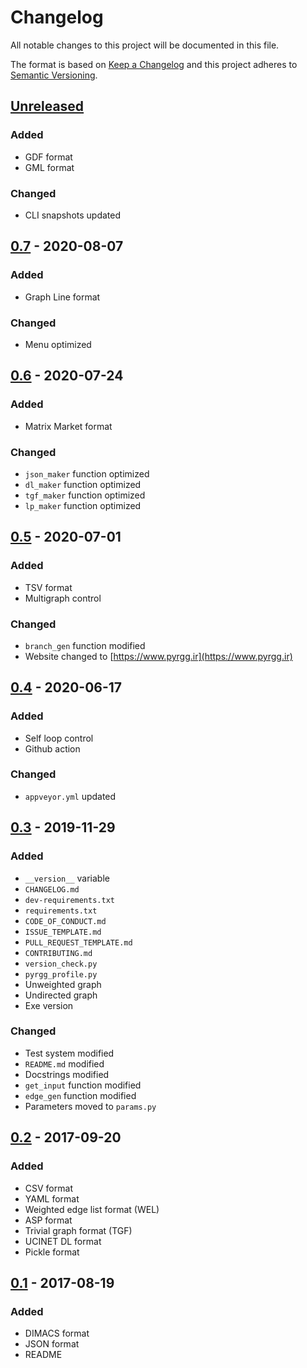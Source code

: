 # Changelog
All notable changes to this project will be documented in this file.

The format is based on [Keep a Changelog](http://keepachangelog.com/en/1.0.0/)
and this project adheres to [Semantic Versioning](http://semver.org/spec/v2.0.0.html).

## [Unreleased]
### Added
- GDF format
- GML format
### Changed
- CLI snapshots updated
## [0.7] - 2020-08-07
### Added
- Graph Line format
### Changed
- Menu optimized
## [0.6] - 2020-07-24
### Added
- Matrix Market format
### Changed
- `json_maker` function optimized
- `dl_maker` function optimized
- `tgf_maker` function optimized
- `lp_maker` function optimized
## [0.5] - 2020-07-01
### Added
- TSV format
- Multigraph control
### Changed
- `branch_gen` function modified
- Website changed to [https://www.pyrgg.ir](https://www.pyrgg.ir)
## [0.4] - 2020-06-17
### Added
- Self loop control
- Github action
### Changed
- `appveyor.yml` updated
## [0.3] - 2019-11-29
### Added
- `__version__` variable
- `CHANGELOG.md`
- `dev-requirements.txt`
- `requirements.txt`
- `CODE_OF_CONDUCT.md`
- `ISSUE_TEMPLATE.md`
- `PULL_REQUEST_TEMPLATE.md`
- `CONTRIBUTING.md`
- `version_check.py`
- `pyrgg_profile.py`
- Unweighted graph
- Undirected graph
- Exe version
### Changed
- Test system modified
- `README.md` modified
- Docstrings modified
- `get_input` function modified
- `edge_gen` function modified
- Parameters moved to `params.py`

## [0.2] - 2017-09-20
### Added
- CSV format
- YAML format
- Weighted edge list format (WEL)
- ASP format
- Trivial graph format (TGF)
- UCINET DL format
- Pickle format

## [0.1] - 2017-08-19
### Added
- DIMACS format
- JSON format
- README

[Unreleased]: https://github.com/sepandhaghighi/pyrgg/compare/v0.7...dev
[0.7]: https://github.com/sepandhaghighi/pyrgg/compare/v0.6...v0.7
[0.6]: https://github.com/sepandhaghighi/pyrgg/compare/v0.5...v0.6
[0.5]: https://github.com/sepandhaghighi/pyrgg/compare/v0.4...v0.5
[0.4]: https://github.com/sepandhaghighi/pyrgg/compare/v0.3...v0.4
[0.3]: https://github.com/sepandhaghighi/pyrgg/compare/v0.2...v0.3
[0.2]: https://github.com/sepandhaghighi/pyrgg/compare/v0.1...v0.2
[0.1]: https://github.com/sepandhaghighi/pyrgg/compare/1e238cd...v0.1



